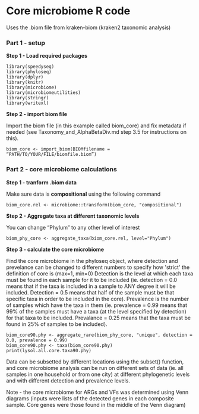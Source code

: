 # Core microbiome R code

Uses the .biom file from kraken-biom (kraken2 taxonomic analysis)

### Part 1 - setup

**Step 1 - Load required packages**

```
library(speedyseq)
library(phyloseq)
library(dplyr)
library(knitr)
library(microbiome)
library(microbiomeutilities)
library(stringr)
library(writexl)
```

**Step 2 - import biom file**

Import the biom file (in this example called biom_core) and fix metadata if needed (see Taxonomy_and_AlphaBetaDiv.md step 3.5 for instructions on this). 

```
biom_core <- import_biom(BIOMfilename = “PATH/TO/YOUR/FILE/biomfile.biom”)
```

### Part 2 - core microbiome calculations

**Step 1 - tranform .biom data**

Make sure data is **compositional** using the following command

```
biom_core.rel <- microbiome::transform(biom_core, "compositional")
```

**Step 2 - Aggregate taxa at different taxonomic levels**

You can change “Phylum” to any other level of interest

```
biom_phy_core <- aggregate_taxa(biom_core.rel, level="Phylum")
```

**Step 3 - calculate the core microbiome**

Find the core microbiome in the phyloseq object, where detection and prevelance can be changed to different numbers to specify how 'strict' the definition of core is (max=1, min=0)
Detection is the level at which each taxa must be found in each sample for it to be included (ie. detection = 0.0 means that if the taxa is included in a sample to ANY degree it will be included. Detection = 0.5 means that half of the sample must be that specific taxa in order to be included in the core). Prevalence is the number of samples which have the taxa in them (ie. prevalence = 0.99 means that 99% of the samples must have a taxa (at the level specified by detection) for that taxa to be included. Prevalance = 0.25 means that the taxa must be found in 25% of samples to be included). 

```
biom_core90.phy <- aggregate_rare(biom_phy_core, "unique", detection = 0.0, prevalence = 0.99)
biom_core90.phy <- taxa(biom_core90.phy)
print(lysol.all.core.taxa90.phy)
```

Data can be subsetted by different locations using the subset() function, and core microbiome analysis can be run on different sets of data (ie. all samples in one household or from one city) at different phylogenetic levels and with different detection and prevalence levels.

Note - the core microbiome for ARGs and VFs was determined using Venn diagrams (inputs were lists of the detected genes in each composite sample. Core genes were those found in the middle of the Venn diagram)

